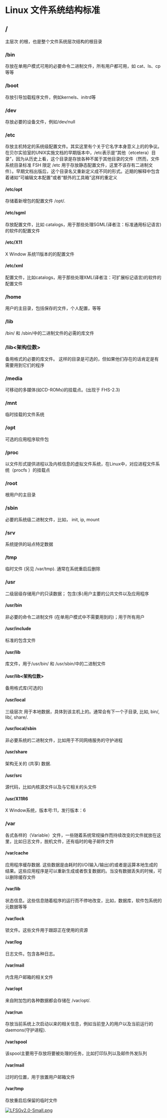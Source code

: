 # Linux 文件系统结构标准
## / 	
主层次 的根，也是整个文件系统层次结构的根目录
### /bin 	
存放在单用户模式可用的必要命令二进制文件，所有用户都可用，如 cat、ls、cp等等
### /boot 	
存放引导加载程序文件，例如kernels、initrd等
### /dev 	
存放必要的设备文件，例如/dev/null
### /etc 	
存放主机特定的系统级配置文件。其实这里有个关于它名字本身意义上的的争议。在贝尔实验室的UNIX实施文档的早期版本中，/etc表示是“其他（etcetera）目录”，因为从历史上看，这个目录是存放各种不属于其他目录的文件（然而，文件系统目录标准 FSH 限定 /etc 用于存放静态配置文件，这里不该存有二进制文件）。早期文档出版后，这个目录名又重新定义成不同的形式。近期的解释中包含着诸如“可编辑文本配置”或者“额外的工具箱”这样的重定义
#### /etc/opt 	
存储着新增包的配置文件 /opt/.
#### /etc/sgml 	
存放配置文件，比如 catalogs，用于那些处理SGML(译者注：标准通用标记语言)的软件的配置文件
#### /etc/X11 	
X Window 系统11版本的的配置文件
#### /etc/xml 	
配置文件，比如catalogs，用于那些处理XML(译者注：可扩展标记语言)的软件的配置文件
### /home 	
用户的主目录，包括保存的文件，个人配置，等等
### /lib 	
/bin/ 和 /sbin/中的二进制文件的必需的库文件
### /lib<架构位数> 	
备用格式的必要的库文件。 这样的目录是可选的，但如果他们存在的话肯定是有需要用到它们的程序
### /media 	
可移动的多媒体(如CD-ROMs)的挂载点。(出现于 FHS-2.3)
### /mnt 	
临时挂载的文件系统
### /opt 	
可选的应用程序软件包
### /proc 	
以文件形式提供进程以及内核信息的虚拟文件系统，在Linux中，对应进程文件系统（procfs ）的挂载点
### /root 	
根用户的主目录
### /sbin 	
必要的系统级二进制文件，比如， init, ip, mount
### /srv 	
系统提供的站点特定数据
### /tmp 	
临时文件 (另见 /var/tmp). 通常在系统重启后删除
### /usr 	
二级层级存储用户的只读数据； 包含(多)用户主要的公共文件以及应用程序
#### /usr/bin 	
非必要的命令二进制文件 (在单用户模式中不需要用到的)；用于所有用户
#### /usr/include 	
标准的包含文件
#### /usr/lib 	
库文件，用于/usr/bin/ 和 /usr/sbin/中的二进制文件
#### /usr/lib<架构位数> 	
备用格式库(可选的)
#### /usr/local 	
三级层次 用于本地数据，具体到该主机上的。通常会有下一个子目录, 比如, bin/, lib/, share/.
#### /usr/local/sbin 	
非必要系统的二进制文件，比如用于不同网络服务的守护进程
#### /usr/share 	
架构无关的 (共享) 数据.
#### /usr/src 	
源代码，比如内核源文件以及与它相关的头文件
#### /usr/X11R6 	
X Window系统，版本号:11，发行版本：6
### /var 	
各式各样的（Variable）文件，一些随着系统常规操作而持续改变的文件就放在这里，比如日志文件，脱机文件，还有临时的电子邮件文件
#### /var/cache 	
应用程序缓存数据. 这些数据是由耗时的I/O(输入/输出)的或者是运算本地生成的结果。这些应用程序是可以重新生成或者恢复数据的。当没有数据丢失的时候，可以删除缓存文件
#### /var/lib 	
状态信息。这些信息随着程序的运行而不停地改变，比如，数据库，软件包系统的元数据等等
#### /var/lock 	
锁文件。这些文件用于跟踪正在使用的资源
#### /var/log 	
日志文件。包含各种日志。
#### /var/mail 	
内含用户邮箱的相关文件
#### /var/opt 	
来自附加包的各种数据都会存储在 /var/opt/.
#### /var/run 	
存放当前系统上次启动以来的相关信息，例如当前登入的用户以及当前运行的daemons(守护进程).
#### /var/spool 	
该spool主要用于存放将要被处理的任务，比如打印队列以及邮件外发队列
#### /var/mail 	
过时的位置，用于放置用户邮箱文件
#### /var/tmp 	
存放重启后保留的临时文件

[![LFSGv2.0-Small.png](https://i.loli.net/2019/04/01/5ca21ef5c4c11.png)](https://github.com/seuite/seuite-docs/raw/master/arch/LFSHv2.0.png)